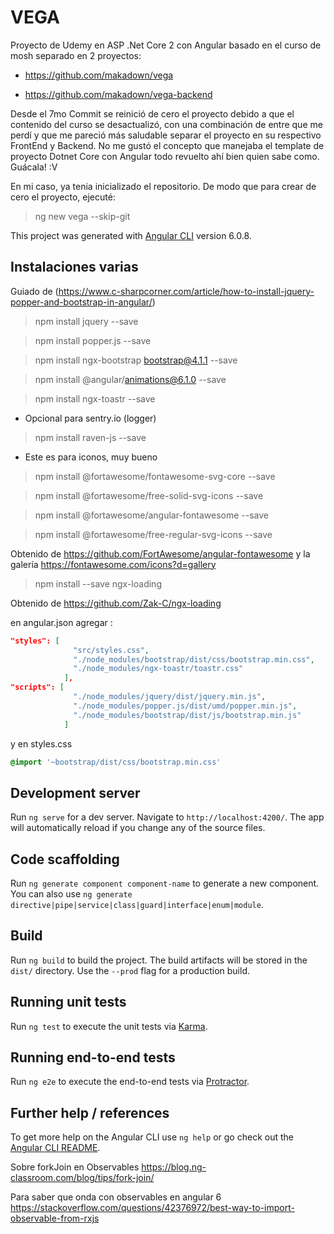 # VEGA
Proyecto de Udemy en ASP .Net Core 2 con Angular basado en el curso de mosh separado en 2 proyectos:

- https://github.com/makadown/vega

- https://github.com/makadown/vega-backend

Desde el 7mo Commit se reinició de cero el proyecto debido a que el contenido del curso se desactualizó, con una combinación de entre que me perdí y que me pareció más saludable separar el proyecto en su respectivo FrontEnd y Backend. No me gustó el concepto que manejaba el template de proyecto Dotnet Core con Angular todo revuelto ahí bien quien sabe como. Guácala! :V

En mi caso, ya tenia inicializado el repositorio. De modo que para crear de cero el proyecto, ejecuté: 

> ng new vega --skip-git


This project was generated with [Angular CLI](https://github.com/angular/angular-cli) version 6.0.8.

## Instalaciones varias

Guiado de (https://www.c-sharpcorner.com/article/how-to-install-jquery-popper-and-bootstrap-in-angular/)

> npm install jquery --save

> npm install popper.js --save

> npm install ngx-bootstrap bootstrap@4.1.1 --save

> npm install @angular/animations@6.1.0 --save

> npm install ngx-toastr --save

- Opcional para sentry.io (logger)
> npm install raven-js --save

- Este es para iconos, muy bueno

> npm install @fortawesome/fontawesome-svg-core --save

> npm install @fortawesome/free-solid-svg-icons  --save

> npm install @fortawesome/angular-fontawesome --save

> npm install @fortawesome/free-regular-svg-icons --save

Obtenido de https://github.com/FortAwesome/angular-fontawesome y la galería https://fontawesome.com/icons?d=gallery

> npm install --save ngx-loading

Obtenido de https://github.com/Zak-C/ngx-loading

en angular.json agregar :

```json
"styles": [ 
              "src/styles.css",              
              "./node_modules/bootstrap/dist/css/bootstrap.min.css",
              "./node_modules/ngx-toastr/toastr.css"
            ],            
"scripts": [
              "./node_modules/jquery/dist/jquery.min.js",              
              "./node_modules/popper.js/dist/umd/popper.min.js",              
              "./node_modules/bootstrap/dist/js/bootstrap.min.js"
            ]
```

y en styles.css 

```css
@import '~bootstrap/dist/css/bootstrap.min.css'
```

## Development server

Run `ng serve` for a dev server. Navigate to `http://localhost:4200/`. The app will automatically reload if you change any of the source files.

## Code scaffolding

Run `ng generate component component-name` to generate a new component. You can also use `ng generate directive|pipe|service|class|guard|interface|enum|module`.

## Build

Run `ng build` to build the project. The build artifacts will be stored in the `dist/` directory. Use the `--prod` flag for a production build.

## Running unit tests

Run `ng test` to execute the unit tests via [Karma](https://karma-runner.github.io).

## Running end-to-end tests

Run `ng e2e` to execute the end-to-end tests via [Protractor](http://www.protractortest.org/).

## Further help / references

To get more help on the Angular CLI use `ng help` or go check out the [Angular CLI README](https://github.com/angular/angular-cli/blob/master/README.md).

Sobre forkJoin en Observables
https://blog.ng-classroom.com/blog/tips/fork-join/

Para saber que onda con observables en angular 6
https://stackoverflow.com/questions/42376972/best-way-to-import-observable-from-rxjs
